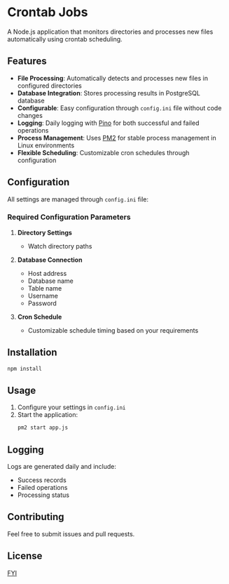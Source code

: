 # Crontab Jobs

A Node.js application that monitors directories and processes new files automatically using crontab scheduling.

## Features

- **File Processing**: Automatically detects and processes new files in configured directories
- **Database Integration**: Stores processing results in PostgreSQL database
- **Configurable**: Easy configuration through `config.ini` file without code changes
- **Logging**: Daily logging with [Pino](https://github.com/pinojs/pino) for both successful and failed operations
- **Process Management**: Uses [PM2](https://pm2.keymetrics.io/) for stable process management in Linux environments
- **Flexible Scheduling**: Customizable cron schedules through configuration

## Configuration

All settings are managed through `config.ini` file:

### Required Configuration Parameters

1. **Directory Settings**
   - Watch directory paths

2. **Database Connection**
   - Host address
   - Database name
   - Table name
   - Username
   - Password

3. **Cron Schedule**
   - Customizable schedule timing based on your requirements

## Installation

```bash
npm install
```

## Usage

1. Configure your settings in `config.ini`
2. Start the application:
   ```bash
   pm2 start app.js
   ```

## Logging

Logs are generated daily and include:
- Success records
- Failed operations
- Processing status

## Contributing

Feel free to submit issues and pull requests.

## License

[FYI](LICENSE)
